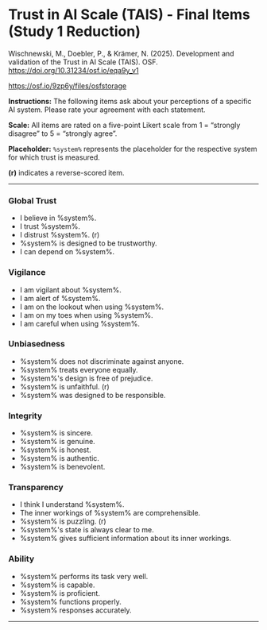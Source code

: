 # Trust in AI Scale (TAIS) - Final Items (Study 1 Reduction)

Wischnewski, M., Doebler, P., & Krämer, N. (2025). Development and validation of the Trust in AI Scale (TAIS). OSF. https://doi.org/10.31234/osf.io/eqa9y_v1

https://osf.io/9zp6y/files/osfstorage

**Instructions:** The following items ask about your perceptions of a specific AI system. Please rate your agreement with each statement.

**Scale:** All items are rated on a five-point Likert scale from 1 = “strongly disagree” to 5 = “strongly agree”.

**Placeholder:** `%system%` represents the placeholder for the respective system for which trust is measured.

**(r)** indicates a reverse-scored item.

---

### Global Trust

*   I believe in %system%.
*   I trust %system%.
*   I distrust %system%. (r)
*   %system% is designed to be trustworthy.
*   I can depend on %system%.

### Vigilance

*   I am vigilant about %system%.
*   I am alert of %system%.
*   I am on the lookout when using %system%.
*   I am on my toes when using %system%.
*   I am careful when using %system%.

### Unbiasedness

*   %system% does not discriminate against anyone.
*   %system% treats everyone equally.
*   %system%'s design is free of prejudice.
*   %system% is unfaithful. (r)
*   %system% was designed to be responsible.

### Integrity

*   %system% is sincere.
*   %system% is genuine.
*   %system% is honest.
*   %system% is authentic.
*   %system% is benevolent.

### Transparency

*   I think I understand %system%.
*   The inner workings of %system% are comprehensible.
*   %system% is puzzling. (r)
*   %system%'s state is always clear to me.
*   %system% gives sufficient information about its inner workings.

### Ability

*   %system% performs its task very well.
*   %system% is capable.
*   %system% is proficient.
*   %system% functions properly.
*   %system% responses accurately.

---